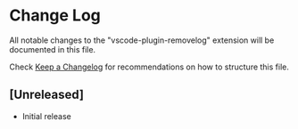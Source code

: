 # Change Log

All notable changes to the "vscode-plugin-removelog" extension will be documented in this file.

Check [Keep a Changelog](http://keepachangelog.com/) for recommendations on how to structure this file.

## [Unreleased]

- Initial release